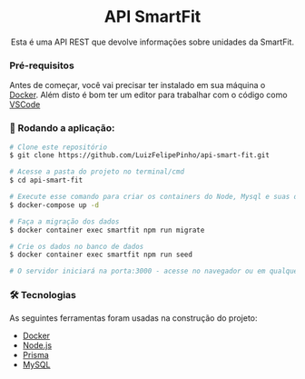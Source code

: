 <h1 align="center">API SmartFit</h1>
<p align="center">Esta é uma API REST que devolve informações sobre unidades da SmartFit.</p>

### Pré-requisitos

Antes de começar, você vai precisar ter instalado em sua máquina o [Docker](https://www.docker.com/). 
 Além disto é bom ter um editor para trabalhar com o código como [VSCode](https://code.visualstudio.com/)

### 🎲 Rodando a aplicação:

```bash
# Clone este repositório
$ git clone https://github.com/LuizFelipePinho/api-smart-fit.git

# Acesse a pasta do projeto no terminal/cmd
$ cd api-smart-fit

# Execute esse comando para criar os containers do Node, Mysql e suas dependências  
$ docker-compose up -d

# Faça a migração dos dados
$ docker container exec smartfit npm run migrate

# Crie os dados no banco de dados
$ docker container exec smartfit npm run seed

# O servidor iniciará na porta:3000 - acesse no navegador ou em qualquer software para teste de API o link http://localhost:3000/

```

### 🛠 Tecnologias

As seguintes ferramentas foram usadas na construção do projeto:

- [Docker](https://www.docker.com/)
- [Node.js](https://nodejs.org/en/)
- [Prisma](https://www.prisma.io/)
- [MySQL](https://www.mysql.com/)



